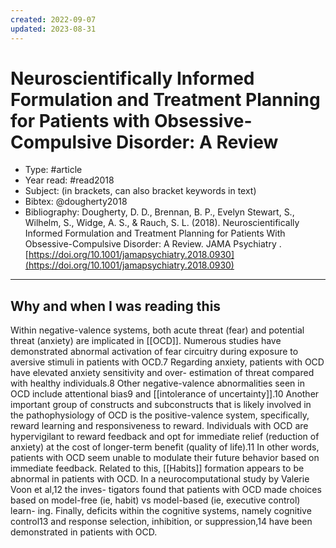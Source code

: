 ```yaml
---
created: 2022-09-07
updated: 2023-08-31
---
```

# Neuroscientifically Informed Formulation and Treatment Planning for Patients with Obsessive-Compulsive Disorder: A Review
* Type:  #article
* Year read: #read2018
* Subject: (in brackets, can also bracket keywords in text)
* Bibtex: @dougherty2018
* Bibliography: Dougherty, D. D., Brennan, B. P., Evelyn Stewart, S., Wilhelm, S., Widge, A. S., & Rauch, S. L. (2018). Neuroscientifically Informed Formulation and Treatment Planning for Patients With Obsessive-Compulsive Disorder: A Review. JAMA Psychiatry . [https://doi.org/10.1001/jamapsychiatry.2018.0930](https://doi.org/10.1001/jamapsychiatry.2018.0930)
---
## Why and when I was reading this

Within negative-valence systems, both acute threat (fear) and potential threat (anxiety) are implicated in [[OCD]]. Numerous studies have demonstrated abnormal activation of fear circuitry during exposure to aversive stimuli in patients with OCD.7 Regarding anxiety, patients with OCD have elevated anxiety sensitivity and over- estimation of threat compared with healthy individuals.8 Other negative-valence abnormalities seen in OCD include attentional bias9 and [[intolerance of uncertainty]].10 Another important group of constructs and subconstructs that is likely involved in the pathophysiology of OCD is the positive-valence system, specifically, reward learning and responsiveness to reward. Individuals with OCD are hypervigilant to reward feedback and opt for immediate relief (reduction of anxiety) at the cost of longer-term benefit (quality of life).11 In other words, patients with OCD seem unable to modulate their future behavior based on immediate feedback. Related to this, [[Habits]] formation appears to be abnormal in patients with OCD. In a neurocomputational study by Valerie Voon et al,12 the inves- tigators found that patients with OCD made choices based on model-free (ie, habit) vs model-based (ie, executive control) learn- ing. Finally, deficits within the cognitive systems, namely cognitive control13 and response selection, inhibition, or suppression,14 have been demonstrated in patients with OCD.